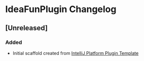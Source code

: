 <!-- Keep a Changelog guide -> https://keepachangelog.com -->

# IdeaFunPlugin Changelog

## [Unreleased]
### Added
- Initial scaffold created from [IntelliJ Platform Plugin Template](https://github.com/JetBrains/intellij-platform-plugin-template)
